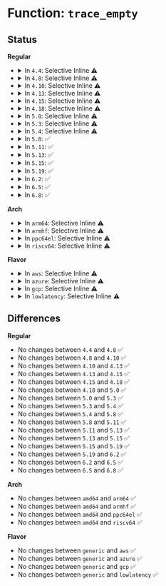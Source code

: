 # Function: <code>trace_empty</code>

## Status
<b>Regular</b>
<ul>
<li>
<details>
<summary>In <code>4.4</code>: Selective Inline ⚠️</summary>

```c
int trace_empty(struct trace_iterator *iter);
```

**Collision:** Unique Global

**Inline:** Selective

**Transformation:** False

**Instances:**

```
In kernel/trace/trace.c (ffffffff81150a70)
Location: kernel/trace/trace.c:2795
Inline: True
Direct callers:
  - kernel/trace/trace.c:tracing_buffers_read
  - kernel/trace/trace.c:tracing_read_pipe
  - kernel/trace/trace.c:trace_latency_header
  - kernel/trace/trace.c:trace_default_header
  - kernel/trace/trace_functions_graph.c:print_graph_headers_flags
```
**Symbols:**

```
ffffffff81150a70-ffffffff81150b26: trace_empty (STB_GLOBAL)
```
</details>
</li>
<li>
<details>
<summary>In <code>4.8</code>: Selective Inline ⚠️</summary>

```c
int trace_empty(struct trace_iterator *iter);
```

**Collision:** Unique Global

**Inline:** Selective

**Transformation:** False

**Instances:**

```
In kernel/trace/trace.c (ffffffff81159ab0)
Location: kernel/trace/trace.c:3132
Inline: True
Direct callers:
  - kernel/trace/trace.c:tracing_buffers_read
  - kernel/trace/trace.c:tracing_read_pipe
  - kernel/trace/trace.c:trace_default_header
  - kernel/trace/trace.c:trace_latency_header
  - kernel/trace/trace_functions_graph.c:print_graph_headers_flags
```
**Symbols:**

```
ffffffff81159ab0-ffffffff81159b73: trace_empty (STB_GLOBAL)
```
</details>
</li>
<li>
<details>
<summary>In <code>4.10</code>: Selective Inline ⚠️</summary>

```c
int trace_empty(struct trace_iterator *iter);
```

**Collision:** Unique Global

**Inline:** Selective

**Transformation:** False

**Instances:**

```
In kernel/trace/trace.c (ffffffff811642e0)
Location: kernel/trace/trace.c:3356
Inline: True
Direct callers:
  - kernel/trace/trace.c:tracing_buffers_read
  - kernel/trace/trace.c:tracing_read_pipe
  - kernel/trace/trace.c:trace_default_header
  - kernel/trace/trace.c:trace_latency_header
  - kernel/trace/trace_functions_graph.c:print_graph_headers_flags
```
**Symbols:**

```
ffffffff811642e0-ffffffff81164398: trace_empty (STB_GLOBAL)
```
</details>
</li>
<li>
<details>
<summary>In <code>4.13</code>: Selective Inline ⚠️</summary>

```c
int trace_empty(struct trace_iterator *iter);
```

**Collision:** Unique Global

**Inline:** Selective

**Transformation:** False

**Instances:**

```
In kernel/trace/trace.c (ffffffff81167610)
Location: kernel/trace/trace.c:3584
Inline: True
Direct callers:
  - kernel/trace/trace.c:tracing_buffers_read
  - kernel/trace/trace.c:tracing_read_pipe
  - kernel/trace/trace.c:trace_default_header
  - kernel/trace/trace.c:trace_latency_header
  - kernel/trace/trace_functions_graph.c:print_graph_headers_flags
```
**Symbols:**

```
ffffffff81167610-ffffffff811676c7: trace_empty (STB_GLOBAL)
```
</details>
</li>
<li>
<details>
<summary>In <code>4.15</code>: Selective Inline ⚠️</summary>

```c
int trace_empty(struct trace_iterator *iter);
```

**Collision:** Unique Global

**Inline:** Selective

**Transformation:** False

**Instances:**

```
In kernel/trace/trace.c (ffffffff81174590)
Location: kernel/trace/trace.c:3593
Inline: True
Direct callers:
  - kernel/trace/trace.c:tracing_buffers_read
  - kernel/trace/trace.c:tracing_read_pipe
  - kernel/trace/trace.c:trace_default_header
  - kernel/trace/trace.c:trace_latency_header
  - kernel/trace/trace_functions_graph.c:print_graph_headers_flags
```
**Symbols:**

```
ffffffff81174590-ffffffff8117463d: trace_empty (STB_GLOBAL)
```
</details>
</li>
<li>
<details>
<summary>In <code>4.18</code>: Selective Inline ⚠️</summary>

```c
int trace_empty(struct trace_iterator *iter);
```

**Collision:** Unique Global

**Inline:** Selective

**Transformation:** False

**Instances:**

```
In kernel/trace/trace.c (ffffffff811835d0)
Location: kernel/trace/trace.c:3599
Inline: True
Direct callers:
  - kernel/trace/trace.c:tracing_buffers_read
  - kernel/trace/trace.c:tracing_read_pipe
  - kernel/trace/trace.c:trace_default_header
  - kernel/trace/trace.c:trace_latency_header
  - kernel/trace/trace_functions_graph.c:print_graph_headers_flags
```
**Symbols:**

```
ffffffff811835d0-ffffffff8118367d: trace_empty (STB_GLOBAL)
```
</details>
</li>
<li>
<details>
<summary>In <code>5.0</code>: Selective Inline ⚠️</summary>

```c
int trace_empty(struct trace_iterator *iter);
```

**Collision:** Unique Global

**Inline:** Selective

**Transformation:** False

**Instances:**

```
In kernel/trace/trace.c (ffffffff81190f30)
Location: kernel/trace/trace.c:3603
Inline: True
Direct callers:
  - kernel/trace/trace.c:tracing_buffers_read
  - kernel/trace/trace.c:tracing_read_pipe
  - kernel/trace/trace.c:trace_default_header
  - kernel/trace/trace.c:trace_latency_header
  - kernel/trace/trace_functions_graph.c:print_graph_headers_flags
```
**Symbols:**

```
ffffffff81190f30-ffffffff81190fdd: trace_empty (STB_GLOBAL)
```
</details>
</li>
<li>
<details>
<summary>In <code>5.3</code>: Selective Inline ⚠️</summary>

```c
int trace_empty(struct trace_iterator *iter);
```

**Collision:** Unique Global

**Inline:** Selective

**Transformation:** False

**Instances:**

```
In kernel/trace/trace.c (ffffffff8119e8d0)
Location: kernel/trace/trace.c:3806
Inline: True
Direct callers:
  - kernel/trace/trace.c:tracing_buffers_read
  - kernel/trace/trace.c:tracing_read_pipe
  - kernel/trace/trace.c:trace_default_header
  - kernel/trace/trace.c:trace_latency_header
  - kernel/trace/trace_functions_graph.c:print_graph_headers_flags
```
**Symbols:**

```
ffffffff8119e8d0-ffffffff8119e980: trace_empty (STB_GLOBAL)
```
</details>
</li>
<li>
<details>
<summary>In <code>5.4</code>: Selective Inline ⚠️</summary>

```c
int trace_empty(struct trace_iterator *iter);
```

**Collision:** Unique Global

**Inline:** Selective

**Transformation:** False

**Instances:**

```
In kernel/trace/trace.c (ffffffff811aa290)
Location: kernel/trace/trace.c:3832
Inline: True
Direct callers:
  - kernel/trace/trace.c:tracing_buffers_read
  - kernel/trace/trace.c:tracing_read_pipe
  - kernel/trace/trace.c:trace_default_header
  - kernel/trace/trace.c:trace_latency_header
  - kernel/trace/trace_functions_graph.c:print_graph_headers_flags
```
**Symbols:**

```
ffffffff811aa290-ffffffff811aa340: trace_empty (STB_GLOBAL)
```
</details>
</li>
<li>
<details>
<summary>In <code>5.8</code>: ✅</summary>

```c
int trace_empty(struct trace_iterator *iter);
```

**Collision:** Unique Global

**Inline:** No

**Transformation:** False

**Instances:**

```
In kernel/trace/trace.c (ffffffff811c28a0)
Location: kernel/trace/trace.c:3998
Inline: False
Direct callers:
  - kernel/trace/trace.c:tracing_buffers_read
  - kernel/trace/trace.c:tracing_read_pipe
  - kernel/trace/trace.c:tracing_wait_pipe
  - kernel/trace/trace.c:tracing_wait_pipe
  - kernel/trace/trace.c:trace_default_header
  - kernel/trace/trace.c:trace_latency_header
  - kernel/trace/trace_functions_graph.c:print_graph_headers
```
**Symbols:**

```
ffffffff811c28a0-ffffffff811c2950: trace_empty (STB_GLOBAL)
```
</details>
</li>
<li>
<details>
<summary>In <code>5.11</code>: ✅</summary>

```c
int trace_empty(struct trace_iterator *iter);
```

**Collision:** Unique Global

**Inline:** No

**Transformation:** False

**Instances:**

```
In kernel/trace/trace.c (ffffffff811c04b0)
Location: kernel/trace/trace.c:4066
Inline: False
Direct callers:
  - kernel/trace/trace.c:tracing_buffers_read
  - kernel/trace/trace.c:tracing_read_pipe
  - kernel/trace/trace.c:tracing_wait_pipe
  - kernel/trace/trace.c:tracing_wait_pipe
  - kernel/trace/trace.c:trace_default_header
  - kernel/trace/trace.c:trace_latency_header
  - kernel/trace/trace_functions_graph.c:print_graph_headers
```
**Symbols:**

```
ffffffff811c04b0-ffffffff811c0560: trace_empty (STB_GLOBAL)
```
</details>
</li>
<li>
<details>
<summary>In <code>5.13</code>: ✅</summary>

```c
int trace_empty(struct trace_iterator *iter);
```

**Collision:** Unique Global

**Inline:** No

**Transformation:** False

**Instances:**

```
In kernel/trace/trace.c (ffffffff811c11b0)
Location: kernel/trace/trace.c:4393
Inline: False
Direct callers:
  - kernel/trace/trace.c:tracing_buffers_read
  - kernel/trace/trace.c:tracing_read_pipe
  - kernel/trace/trace.c:tracing_wait_pipe
  - kernel/trace/trace.c:tracing_wait_pipe
  - kernel/trace/trace.c:trace_default_header
  - kernel/trace/trace.c:trace_latency_header
  - kernel/trace/trace_functions_graph.c:print_graph_headers
```
**Symbols:**

```
ffffffff811c11b0-ffffffff811c1260: trace_empty (STB_GLOBAL)
```
</details>
</li>
<li>
<details>
<summary>In <code>5.15</code>: ✅</summary>

```c
int trace_empty(struct trace_iterator *iter);
```

**Collision:** Unique Global

**Inline:** No

**Transformation:** False

**Instances:**

```
In kernel/trace/trace.c (ffffffff811ebce0)
Location: kernel/trace/trace.c:4467
Inline: False
Direct callers:
  - kernel/trace/trace.c:tracing_buffers_read
  - kernel/trace/trace.c:tracing_read_pipe
  - kernel/trace/trace.c:tracing_wait_pipe
  - kernel/trace/trace.c:tracing_wait_pipe
  - kernel/trace/trace.c:trace_default_header
  - kernel/trace/trace.c:trace_latency_header
  - kernel/trace/trace_functions_graph.c:print_graph_headers
```
**Symbols:**

```
ffffffff811ebce0-ffffffff811ebd90: trace_empty (STB_GLOBAL)
```
</details>
</li>
<li>
<details>
<summary>In <code>5.19</code>: ✅</summary>

```c
int trace_empty(struct trace_iterator *iter);
```

**Collision:** Unique Global

**Inline:** No

**Transformation:** False

**Instances:**

```
In kernel/trace/trace.c (ffffffff81223e10)
Location: kernel/trace/trace.c:4462
Inline: False
Direct callers:
  - kernel/trace/trace.c:tracing_buffers_read
  - kernel/trace/trace.c:tracing_read_pipe
  - kernel/trace/trace.c:tracing_wait_pipe
  - kernel/trace/trace.c:tracing_wait_pipe
  - kernel/trace/trace.c:trace_default_header
  - kernel/trace/trace.c:trace_latency_header
  - kernel/trace/trace_functions_graph.c:print_graph_headers
```
**Symbols:**

```
ffffffff81223e10-ffffffff81223ee9: trace_empty (STB_GLOBAL)
```
</details>
</li>
<li>
<details>
<summary>In <code>6.2</code>: ✅</summary>

```c
int trace_empty(struct trace_iterator *iter);
```

**Collision:** Unique Global

**Inline:** No

**Transformation:** False

**Instances:**

```
In kernel/trace/trace.c (ffffffff8126ef30)
Location: kernel/trace/trace.c:4486
Inline: False
Direct callers:
  - kernel/trace/trace.c:tracing_buffers_read
  - kernel/trace/trace.c:tracing_read_pipe
  - kernel/trace/trace.c:tracing_wait_pipe
  - kernel/trace/trace.c:tracing_wait_pipe
  - kernel/trace/trace.c:trace_default_header
  - kernel/trace/trace.c:trace_latency_header
  - kernel/trace/trace_functions_graph.c:print_graph_headers
```
**Symbols:**

```
ffffffff8126ef30-ffffffff8126f012: trace_empty (STB_GLOBAL)
```
</details>
</li>
<li>
<details>
<summary>In <code>6.5</code>: ✅</summary>

```c
int trace_empty(struct trace_iterator *iter);
```

**Collision:** Unique Global

**Inline:** No

**Transformation:** False

**Instances:**

```
In kernel/trace/trace.c (ffffffff81286190)
Location: kernel/trace/trace.c:4590
Inline: False
Direct callers:
  - kernel/trace/trace.c:tracing_buffers_read
  - kernel/trace/trace.c:tracing_read_pipe
  - kernel/trace/trace.c:tracing_wait_pipe
  - kernel/trace/trace.c:tracing_wait_pipe
  - kernel/trace/trace.c:trace_default_header
  - kernel/trace/trace.c:trace_latency_header
  - kernel/trace/trace_functions_graph.c:print_graph_headers
```
**Symbols:**

```
ffffffff81286190-ffffffff81286272: trace_empty (STB_GLOBAL)
```
</details>
</li>
<li>
<details>
<summary>In <code>6.8</code>: ✅</summary>

```c
int trace_empty(struct trace_iterator *iter);
```

**Collision:** Unique Global

**Inline:** No

**Transformation:** False

**Instances:**

```
In kernel/trace/trace.c (ffffffff812a12a0)
Location: kernel/trace/trace.c:4552
Inline: False
Direct callers:
  - kernel/trace/trace.c:tracing_buffers_read
  - kernel/trace/trace.c:tracing_read_pipe
  - kernel/trace/trace.c:tracing_wait_pipe
  - kernel/trace/trace.c:s_show
  - kernel/trace/trace.c:trace_default_header
  - kernel/trace/trace.c:trace_latency_header
  - kernel/trace/trace_functions_graph.c:print_graph_headers
```
**Symbols:**

```
ffffffff812a12a0-ffffffff812a1382: trace_empty (STB_GLOBAL)
```
</details>
</li>
</ul>
<b>Arch</b>
<ul>
<li>
<details>
<summary>In <code>arm64</code>: Selective Inline ⚠️</summary>

```c
int trace_empty(struct trace_iterator *iter);
```

**Collision:** Unique Global

**Inline:** Selective

**Transformation:** False

**Instances:**

```
In kernel/trace/trace.c (ffff800010226ff0)
Location: kernel/trace/trace.c:3832
Inline: True
Direct callers:
  - kernel/trace/trace.c:tracing_buffers_read
  - kernel/trace/trace.c:tracing_read_pipe
  - kernel/trace/trace.c:trace_default_header
  - kernel/trace/trace.c:trace_latency_header
  - kernel/trace/trace_functions_graph.c:print_graph_headers_flags
```
**Symbols:**

```
ffff800010226ff0-ffff800010227104: trace_empty (STB_GLOBAL)
```
</details>
</li>
<li>
<details>
<summary>In <code>armhf</code>: Selective Inline ⚠️</summary>

```c
int trace_empty(struct trace_iterator *iter);
```

**Collision:** Unique Global

**Inline:** Selective

**Transformation:** False

**Instances:**

```
In kernel/trace/trace.c (c0464690)
Location: kernel/trace/trace.c:3832
Inline: True
Direct callers:
  - kernel/trace/trace.c:tracing_buffers_read
  - kernel/trace/trace.c:tracing_read_pipe
  - kernel/trace/trace.c:tracing_wait_pipe
  - kernel/trace/trace.c:trace_default_header
  - kernel/trace/trace.c:trace_latency_header
  - kernel/trace/trace_functions_graph.c:print_graph_headers_flags
```
**Symbols:**

```
c0464690-c0464764: trace_empty (STB_GLOBAL)
```
</details>
</li>
<li>
<details>
<summary>In <code>ppc64el</code>: Selective Inline ⚠️</summary>

```c
int trace_empty(struct trace_iterator *iter);
```

**Collision:** Unique Global

**Inline:** Selective

**Transformation:** False

**Instances:**

```
In kernel/trace/trace.c (c0000000002ad190)
Location: kernel/trace/trace.c:3832
Inline: True
Direct callers:
  - kernel/trace/trace.c:tracing_buffers_read
  - kernel/trace/trace.c:tracing_read_pipe
  - kernel/trace/trace.c:tracing_wait_pipe
  - kernel/trace/trace.c:trace_default_header
  - kernel/trace/trace.c:trace_latency_header
  - kernel/trace/trace_functions_graph.c:print_graph_headers_flags
```
**Symbols:**

```
c0000000002ad190-c0000000002ad344: trace_empty (STB_GLOBAL)
```
</details>
</li>
<li>
<details>
<summary>In <code>riscv64</code>: Selective Inline ⚠️</summary>

```c
int trace_empty(struct trace_iterator *iter);
```

**Collision:** Unique Global

**Inline:** Selective

**Transformation:** False

**Instances:**

```
In kernel/trace/trace.c (ffffffe000181bec)
Location: kernel/trace/trace.c:3832
Inline: True
Direct callers:
  - kernel/trace/trace.c:tracing_buffers_read
  - kernel/trace/trace.c:tracing_read_pipe
  - kernel/trace/trace.c:tracing_wait_pipe
  - kernel/trace/trace.c:trace_default_header
  - kernel/trace/trace.c:trace_latency_header
  - kernel/trace/trace_functions_graph.c:print_graph_headers_flags
```
**Symbols:**

```
ffffffe000181bec-ffffffe000181ccc: trace_empty (STB_GLOBAL)
```
</details>
</li>
</ul>
<b>Flavor</b>
<ul>
<li>
<details>
<summary>In <code>aws</code>: Selective Inline ⚠️</summary>

```c
int trace_empty(struct trace_iterator *iter);
```

**Collision:** Unique Global

**Inline:** Selective

**Transformation:** False

**Instances:**

```
In kernel/trace/trace.c (ffffffff811a28b0)
Location: kernel/trace/trace.c:3832
Inline: True
Direct callers:
  - kernel/trace/trace.c:tracing_buffers_read
  - kernel/trace/trace.c:tracing_read_pipe
  - kernel/trace/trace.c:trace_default_header
  - kernel/trace/trace.c:trace_latency_header
  - kernel/trace/trace_functions_graph.c:print_graph_headers_flags
```
**Symbols:**

```
ffffffff811a28b0-ffffffff811a2960: trace_empty (STB_GLOBAL)
```
</details>
</li>
<li>
<details>
<summary>In <code>azure</code>: Selective Inline ⚠️</summary>

```c
int trace_empty(struct trace_iterator *iter);
```

**Collision:** Unique Global

**Inline:** Selective

**Transformation:** False

**Instances:**

```
In kernel/trace/trace.c (ffffffff81195880)
Location: kernel/trace/trace.c:3832
Inline: True
Direct callers:
  - kernel/trace/trace.c:tracing_buffers_read
  - kernel/trace/trace.c:tracing_read_pipe
  - kernel/trace/trace.c:trace_default_header
  - kernel/trace/trace.c:trace_latency_header
  - kernel/trace/trace_functions_graph.c:print_graph_headers_flags
```
**Symbols:**

```
ffffffff81195880-ffffffff81195930: trace_empty (STB_GLOBAL)
```
</details>
</li>
<li>
<details>
<summary>In <code>gcp</code>: Selective Inline ⚠️</summary>

```c
int trace_empty(struct trace_iterator *iter);
```

**Collision:** Unique Global

**Inline:** Selective

**Transformation:** False

**Instances:**

```
In kernel/trace/trace.c (ffffffff811a0680)
Location: kernel/trace/trace.c:3832
Inline: True
Direct callers:
  - kernel/trace/trace.c:tracing_buffers_read
  - kernel/trace/trace.c:tracing_read_pipe
  - kernel/trace/trace.c:trace_default_header
  - kernel/trace/trace.c:trace_latency_header
  - kernel/trace/trace_functions_graph.c:print_graph_headers_flags
```
**Symbols:**

```
ffffffff811a0680-ffffffff811a0730: trace_empty (STB_GLOBAL)
```
</details>
</li>
<li>
<details>
<summary>In <code>lowlatency</code>: Selective Inline ⚠️</summary>

```c
int trace_empty(struct trace_iterator *iter);
```

**Collision:** Unique Global

**Inline:** Selective

**Transformation:** False

**Instances:**

```
In kernel/trace/trace.c (ffffffff811ae410)
Location: kernel/trace/trace.c:3832
Inline: True
Direct callers:
  - kernel/trace/trace.c:tracing_buffers_read
  - kernel/trace/trace.c:tracing_read_pipe
  - kernel/trace/trace.c:trace_default_header
  - kernel/trace/trace.c:trace_latency_header
  - kernel/trace/trace_functions_graph.c:print_graph_headers_flags
```
**Symbols:**

```
ffffffff811ae410-ffffffff811ae4c0: trace_empty (STB_GLOBAL)
```
</details>
</li>
</ul>

## Differences
<b>Regular</b>
<ul>
<li>
No changes between <code>4.4</code> and <code>4.8</code> ✅
</li>
<li>
No changes between <code>4.8</code> and <code>4.10</code> ✅
</li>
<li>
No changes between <code>4.10</code> and <code>4.13</code> ✅
</li>
<li>
No changes between <code>4.13</code> and <code>4.15</code> ✅
</li>
<li>
No changes between <code>4.15</code> and <code>4.18</code> ✅
</li>
<li>
No changes between <code>4.18</code> and <code>5.0</code> ✅
</li>
<li>
No changes between <code>5.0</code> and <code>5.3</code> ✅
</li>
<li>
No changes between <code>5.3</code> and <code>5.4</code> ✅
</li>
<li>
No changes between <code>5.4</code> and <code>5.8</code> ✅
</li>
<li>
No changes between <code>5.8</code> and <code>5.11</code> ✅
</li>
<li>
No changes between <code>5.11</code> and <code>5.13</code> ✅
</li>
<li>
No changes between <code>5.13</code> and <code>5.15</code> ✅
</li>
<li>
No changes between <code>5.15</code> and <code>5.19</code> ✅
</li>
<li>
No changes between <code>5.19</code> and <code>6.2</code> ✅
</li>
<li>
No changes between <code>6.2</code> and <code>6.5</code> ✅
</li>
<li>
No changes between <code>6.5</code> and <code>6.8</code> ✅
</li>
</ul>
<b>Arch</b>
<ul>
<li>
No changes between <code>amd64</code> and <code>arm64</code> ✅
</li>
<li>
No changes between <code>amd64</code> and <code>armhf</code> ✅
</li>
<li>
No changes between <code>amd64</code> and <code>ppc64el</code> ✅
</li>
<li>
No changes between <code>amd64</code> and <code>riscv64</code> ✅
</li>
</ul>
<b>Flavor</b>
<ul>
<li>
No changes between <code>generic</code> and <code>aws</code> ✅
</li>
<li>
No changes between <code>generic</code> and <code>azure</code> ✅
</li>
<li>
No changes between <code>generic</code> and <code>gcp</code> ✅
</li>
<li>
No changes between <code>generic</code> and <code>lowlatency</code> ✅
</li>
</ul>
